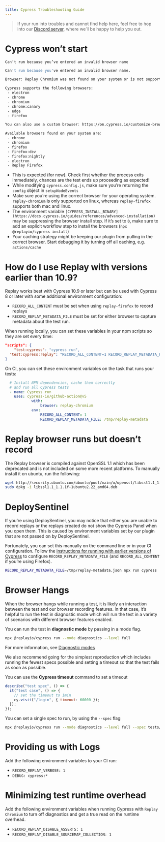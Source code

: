 ```yaml
---
title: Cypress Troubleshooting Guide
---
```


> If your run into troubles and cannot find help here, feel free to hop into our [Discord server](https://replay.io/discord), where we’ll be happy to help you out.

# Cypress won’t start

`Can’t run because you’ve entered an invalid browser name`

```bash
Can't run because you've entered an invalid browser name.

Browser: Replay Chromium was not found on your system or is not supported by Cypress.

Cypress supports the following browsers:
 - electron
 - chrome
 - chromium
 - chrome:canary
 - edge
 - firefox

You can also use a custom browser: https://on.cypress.io/customize-browsers

Available browsers found on your system are:
 - chrome
 - chromium
 - firefox
 - firefox:dev
 - firefox:nightly
 - electron
 - Replay Firefox
```

- This is expected (for now). Check first whether the process exits immediately, chances are the test ends up proceeding as expected!
- While modifying `cypress.config.js`, make sure you’re returning the `config` object in `setupNodeEvents`
- Make sure you’re using the correct browser for your operating system. `replay-chromium` is only supported on linux, whereas `replay-firefox` supports both mac and linux.
- The environment variable `[CYPRESS_INSTALL_BINARY](https://docs.cypress.io/guides/references/advanced-installation)` may be suppressing the browser install step. If it’s set to `0`, make sure to add an explicit workflow step to install the browsers (`npx @replayio/cypress install`)
- Your caching strategy might be keeping our plugin from pulling in the correct browser. Start debugging it by turning off all caching, e.g. `actions/cache`

# How do I use Replay with versions earlier than 10.9?

Replay works best with Cypress 10.9 or later but can be used with Cypress 8 or later with some additional environment configuration:

- `RECORD_ALL_CONTENT` must be set when using `replay-firefox` to record replays
- `RECORD_REPLAY_METADATA_FILE` must be set for either browser to capture metadata about the test run.

When running locally, you can set these variables in your npm scripts so they are set every time:

```json
"scripts": {
	"test:cypress": "cypress run",
  "test:cypress:replay": "RECORD_ALL_CONTENT=1 RECORD_REPLAY_METADATA_FILE=/tmp/replay-metadata cypress run"
}
```

On CI, you can set these environment variables on the task that runs your tests:

```yaml
  # Install NPM dependencies, cache them correctly  
  # and run all Cypress tests
  - name: Cypress run
    uses: cypress-io/github-action@v5
			with:
				browser: replay-chromium
			env:
				RECORD_ALL_CONTENT: 1
				RECORD_REPLAY_METADATA_FILE: /tmp/replay-metadata

```

# Replay browser runs but doesn’t record

The Replay browser is compiled against OpenSSL 1.1 which has been deprecated and is not included on some more recent platforms. To manually install it on ubuntu, run the following:

```bash
wget http://security.ubuntu.com/ubuntu/pool/main/o/openssl/libssl1.1_1.1.1f-1ubuntu2.22_amd64.deb
sudo dpkg -i libssl1.1_1.1.1f-1ubuntu2.22_amd64.deb
```

# DeploySentinel

If you’re using DeploySentinel, you may notice that either you are unable to record replays or the replays created do not show the Cypress Panel when you open them. This is caused by environment variables set by our plugin that are not passed on by DeploySentinel.

Fortunately, you can set this manually on the command line or in your CI configuration. Follow the [instructions for running with earlier versions of Cypress](/reference/test-runners/cypress-io/faq) to configure `RECORD_REPLAY_METADATA_FILE` (and `RECORD_ALL_CONTENT` if you’re using Firefox).

```bash
RECORD_REPLAY_METADATA_FILE=/tmp/replay-metadata.json npx run cypress
```

# Browser Hangs

When the browser hangs while running a test, it is likely an interaction between the test and our browser recording features. In that case, it’s helpful to run the test in diagnostic mode which will run the test in a variety of scenarios with different browser features enabled.

You can run the test in **diagnostic mode** by passing in a mode flag.

```bash
npx @replayio/cypress run --mode diagnostics --level full 
```

For more information, see [Diagnostic modes](/reference/test-runners/cypress-io/getting-started) 

We also recommend going for the simplest reproduction which includes running the fewest specs possible and setting a timeout so that the test fails as soon as possible.

You can use the **Cypress timeout** command to set a timeout

```jsx
describe("test spec", () => {
  it("test case", () => {
    // set the timeout to 1min
    cy.visit("/login", { timeout: 60000 });
  });
});
```

You can set a single spec to run, by using the `--spec` flag

```bash
npx @replayio/cypress run --mode diagnostics --level full --spec tests/logout.spec.ts
```

# Providing us with Logs

Add the following environment variables to your CI run:

- `RECORD_REPLAY_VERBOSE: 1`
- `DEBUG: cypress:*`

# Minimizing test runtime overhead

Add the following environment variables when running Cypress with `Replay Chromium` to turn off diagnostics and get a true read on the runtime overhead.

- `RECORD_REPLAY_DISABLE_ASSERTS: 1`
- `RECORD_REPLAY_DISABLE_SOURCEMAP_COLLECTION: 1`
